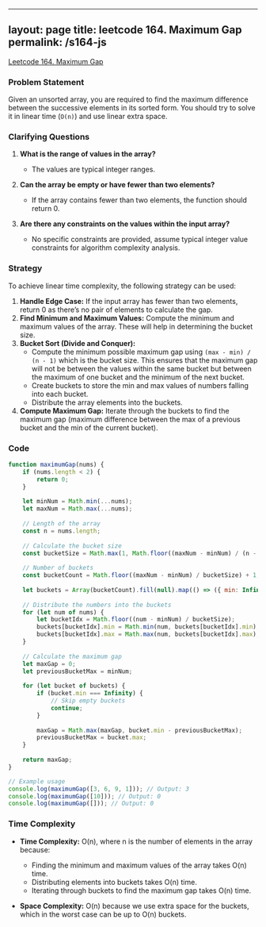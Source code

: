 
---
layout: page
title: leetcode 164. Maximum Gap
permalink: /s164-js
---
[Leetcode 164. Maximum Gap](https://algoadvance.github.io/algoadvance/l164)
### Problem Statement
Given an unsorted array, you are required to find the maximum difference between the successive elements in its sorted form. You should try to solve it in linear time (`O(n)`) and use linear extra space.

### Clarifying Questions
1. **What is the range of values in the array?**
   - The values are typical integer ranges.
   
2. **Can the array be empty or have fewer than two elements?**
   - If the array contains fewer than two elements, the function should return 0.

3. **Are there any constraints on the values within the input array?**
   - No specific constraints are provided, assume typical integer value constraints for algorithm complexity analysis.

### Strategy
To achieve linear time complexity, the following strategy can be used:

1. **Handle Edge Case:** If the input array has fewer than two elements, return 0 as there’s no pair of elements to calculate the gap.
2. **Find Minimum and Maximum Values:** Compute the minimum and maximum values of the array. These will help in determining the bucket size.
3. **Bucket Sort (Divide and Conquer):**
   - Compute the minimum possible maximum gap using `(max - min) / (n - 1)` which is the bucket size. This ensures that the maximum gap will not be between the values within the same bucket but between the maximum of one bucket and the minimum of the next bucket.
   - Create buckets to store the min and max values of numbers falling into each bucket.
   - Distribute the array elements into the buckets.
4. **Compute Maximum Gap:** Iterate through the buckets to find the maximum gap (maximum difference between the max of a previous bucket and the min of the current bucket).

### Code

```javascript
function maximumGap(nums) {
    if (nums.length < 2) {
        return 0;
    }
    
    let minNum = Math.min(...nums);
    let maxNum = Math.max(...nums);
    
    // Length of the array
    const n = nums.length;
    
    // Calculate the bucket size
    const bucketSize = Math.max(1, Math.floor((maxNum - minNum) / (n - 1)));
    
    // Number of buckets
    const bucketCount = Math.floor((maxNum - minNum) / bucketSize) + 1;
    
    let buckets = Array(bucketCount).fill(null).map(() => ({ min: Infinity, max: -Infinity }));
    
    // Distribute the numbers into the buckets
    for (let num of nums) {
        let bucketIdx = Math.floor((num - minNum) / bucketSize);
        buckets[bucketIdx].min = Math.min(num, buckets[bucketIdx].min);
        buckets[bucketIdx].max = Math.max(num, buckets[bucketIdx].max);
    }
    
    // Calculate the maximum gap
    let maxGap = 0;
    let previousBucketMax = minNum;
    
    for (let bucket of buckets) {
        if (bucket.min === Infinity) {
            // Skip empty buckets
            continue;
        }
        
        maxGap = Math.max(maxGap, bucket.min - previousBucketMax);
        previousBucketMax = bucket.max;
    }
    
    return maxGap;
}

// Example usage
console.log(maximumGap([3, 6, 9, 1])); // Output: 3
console.log(maximumGap([10])); // Output: 0
console.log(maximumGap([])); // Output: 0
```

### Time Complexity
- **Time Complexity:** O(n), where n is the number of elements in the array because:
  - Finding the minimum and maximum values of the array takes O(n) time.
  - Distributing elements into buckets takes O(n) time.
  - Iterating through buckets to find the maximum gap takes O(n) time.
  
- **Space Complexity:** O(n) because we use extra space for the buckets, which in the worst case can be up to O(n) buckets.